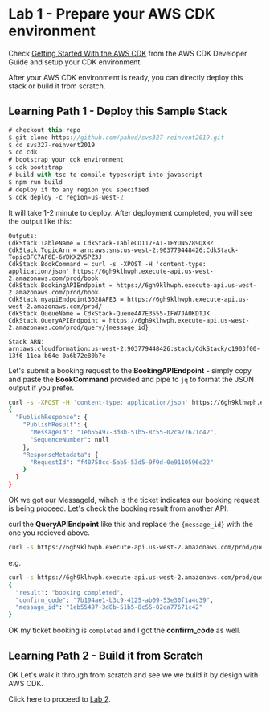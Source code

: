 # Lab 1 - Prepare your AWS CDK environment

Check [Getting Started With the AWS CDK](https://docs.aws.amazon.com/cdk/latest/guide/getting_started.html) from the AWS CDK Developer Guide and setup your CDK environment. 

After your AWS CDK environment is ready, you can directly deploy this stack or build it from scratch.



## Learning Path 1 - Deploy this Sample Stack



```js
# checkout this repo
$ git clone https://github.com/pahud/svs327-reinvent2019.git
$ cd svs327-reinvent2019
$ cd cdk
# bootstrap your cdk environment
$ cdk bootstrap
# build with tsc to compile typescript into javascript
$ npm run build
# deploy it to any region you specified
$ cdk deploy -c region=us-west-2
```

It will take 1-2 minute to deploy. After deployment completed, you will see the output like this:

```
Outputs:
CdkStack.TableName = CdkStack-TableCD117FA1-1EYUN5Z89QXBZ
CdkStack.TopicArn = arn:aws:sns:us-west-2:903779448426:CdkStack-TopicBFC7AF6E-6YDKX2V5PZ3J
CdkStack.BookCommand = curl -s -XPOST -H 'content-type: application/json' https://6gh9klhwph.execute-api.us-west-2.amazonaws.com/prod/book
CdkStack.BookingAPIEndpoint = https://6gh9klhwph.execute-api.us-west-2.amazonaws.com/prod/book
CdkStack.myapiEndpoint3628AFE3 = https://6gh9klhwph.execute-api.us-west-2.amazonaws.com/prod/
CdkStack.QueueName = CdkStack-Queue4A7E3555-IFW7JAOKDTJK
CdkStack.QueryAPIEndpoint = https://6gh9klhwph.execute-api.us-west-2.amazonaws.com/prod/query/{message_id}

Stack ARN:
arn:aws:cloudformation:us-west-2:903779448426:stack/CdkStack/c1903f00-13f6-11ea-b64e-0a6b72e80b7e
```



Let's submit a booking request to the **BookingAPIEndpoint** - simply copy and paste the **BookCommand** provided and pipe to `jq` to format the JSON output if you prefer.

```sh
curl -s -XPOST -H 'content-type: application/json' https://6gh9klhwph.execute-api.us-west-2.amazonaws.com/prod/book | jq
{
  "PublishResponse": {
    "PublishResult": {
      "MessageId": "1eb55497-3d8b-51b5-8c55-02ca77671c42",
      "SequenceNumber": null
    },
    "ResponseMetadata": {
      "RequestId": "f40758cc-5ab5-53d5-9f9d-0e9110596e22"
    }
  }
}
```



OK we got our MessageId, wihch is the ticket indicates our booking request is being proceed. Let's check the booking result from another API.

curl the **QueryAPIEndpoint** like this and replace the `{message_id}` with the one you recieved above.

```sh
curl -s https://6gh9klhwph.execute-api.us-west-2.amazonaws.com/prod/query/{message_id}
```

e.g.

```sh
curl -s https://6gh9klhwph.execute-api.us-west-2.amazonaws.com/prod/query/1eb55497-3d8b-51b5-8c55-02ca77671c42 | jq 
{
  "result": "booking completed",
  "confirm_code": "7b194ae1-b3c9-4125-ab09-53e30f1a4c39",
  "message_id": "1eb55497-3d8b-51b5-8c55-02ca77671c42"
}
```

OK my ticket booking is `completed` and I got the **confirm_code** as well.



## Learning Path 2 - Build it from Scratch

OK Let's walk it through from scratch and see we we build it by design with AWS CDK.

Click here to proceed to [Lab 2](lab2.README.md).

